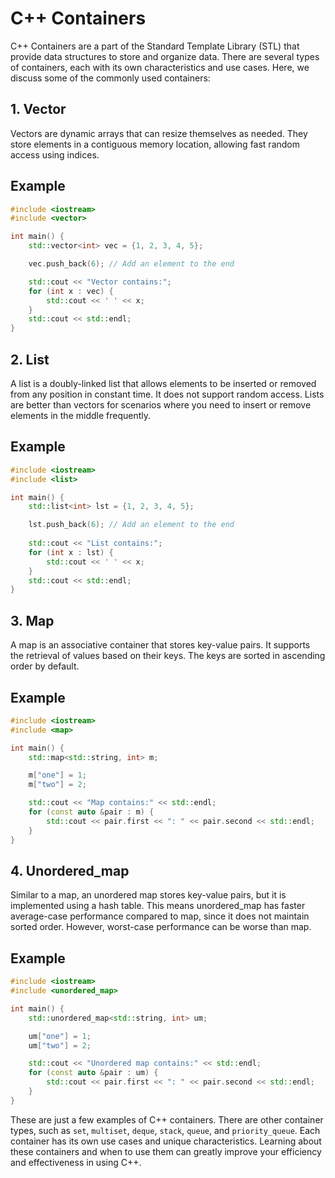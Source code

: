 # C++ Containers

C++ Containers are a part of the Standard Template Library (STL) that provide data structures to store and organize data. There are several types of containers, each with its own characteristics and use cases. Here, we discuss some of the commonly used containers:

## 1. Vector

Vectors are dynamic arrays that can resize themselves as needed. They store elements in a contiguous memory location, allowing fast random access using indices.

## Example

```cpp
#include <iostream>
#include <vector>

int main() {
    std::vector<int> vec = {1, 2, 3, 4, 5};

    vec.push_back(6); // Add an element to the end

    std::cout << "Vector contains:";
    for (int x : vec) {
        std::cout << ' ' << x;
    }
    std::cout << std::endl;
}
```

## 2. List

A list is a doubly-linked list that allows elements to be inserted or removed from any position in constant time. It does not support random access. Lists are better than vectors for scenarios where you need to insert or remove elements in the middle frequently.

## Example

```cpp
#include <iostream>
#include <list>

int main() {
    std::list<int> lst = {1, 2, 3, 4, 5};

    lst.push_back(6); // Add an element to the end
    
    std::cout << "List contains:";
    for (int x : lst) {
        std::cout << ' ' << x;
    }
    std::cout << std::endl;
}
```

## 3. Map

A map is an associative container that stores key-value pairs. It supports the retrieval of values based on their keys. The keys are sorted in ascending order by default.

## Example

```cpp
#include <iostream>
#include <map>

int main() {
    std::map<std::string, int> m;

    m["one"] = 1;
    m["two"] = 2;

    std::cout << "Map contains:" << std::endl;
    for (const auto &pair : m) {
        std::cout << pair.first << ": " << pair.second << std::endl;
    }
}
```

## 4. Unordered_map

Similar to a map, an unordered map stores key-value pairs, but it is implemented using a hash table. This means unordered_map has faster average-case performance compared to map, since it does not maintain sorted order. However, worst-case performance can be worse than map.

## Example

```cpp
#include <iostream>
#include <unordered_map>

int main() {
    std::unordered_map<std::string, int> um;

    um["one"] = 1;
    um["two"] = 2;

    std::cout << "Unordered map contains:" << std::endl;
    for (const auto &pair : um) {
        std::cout << pair.first << ": " << pair.second << std::endl;
    }
}
```

These are just a few examples of C++ containers. There are other container types, such as `set`, `multiset`, `deque`, `stack`, `queue`, and `priority_queue`. Each container has its own use cases and unique characteristics. Learning about these containers and when to use them can greatly improve your efficiency and effectiveness in using C++.